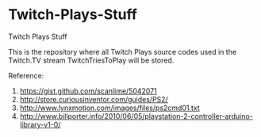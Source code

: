 # Twitch-Plays-Stuff
Twitch Plays Stuff

This is the repository where all Twitch Plays source codes used in the Twitch.TV stream TwitchTriesToPlay will be stored.

Reference:

1) https://gist.github.com/scanlime/5042071
2) http://store.curiousinventor.com/guides/PS2/
3) http://www.lynxmotion.com/images/files/ps2cmd01.txt
4) http://www.billporter.info/2010/06/05/playstation-2-controller-arduino-library-v1-0/

